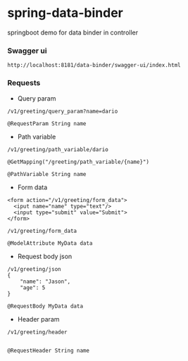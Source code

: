 # spring-data-binder

springboot demo for data binder in controller

### Swagger ui
```
http://localhost:8181/data-binder/swagger-ui/index.html
```

### Requests
- Query param

```
/v1/greeting/query_param?name=dario

@RequestParam String name
```

- Path variable
```
/v1/greeting/path_variable/dario

@GetMapping("/greeting/path_variable/{name}")

@PathVariable String name
```

- Form data
```
<form action="/v1/greeting/form_data">
  <iput name="name" type="text"/>
  <input type="submit" value="Submit">
</form>

/v1/greeting/form_data

@ModelAttribute MyData data
```

- Request body json
```
/v1/greeting/json
{
    "name": "Jason",
    "age": 5
}

@RequestBody MyData data
```

- Header param
```
/v1/greeting/header


@RequestHeader String name
```
